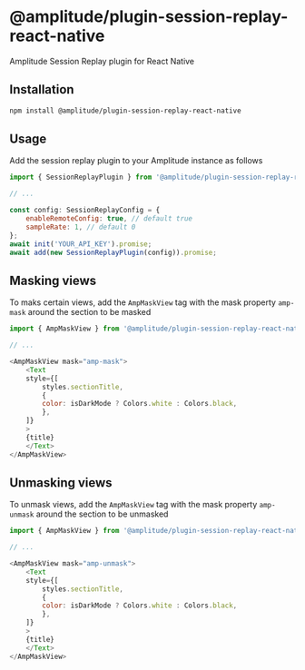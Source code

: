 # @amplitude/plugin-session-replay-react-native

Amplitude Session Replay plugin for React Native

## Installation

```sh
npm install @amplitude/plugin-session-replay-react-native
```

## Usage
Add the session replay plugin to your Amplitude instance as follows

```js
import { SessionReplayPlugin } from '@amplitude/plugin-session-replay-react-native';

// ...

const config: SessionReplayConfig = {
    enableRemoteConfig: true, // default true
    sampleRate: 1, // default 0
};
await init('YOUR_API_KEY').promise;
await add(new SessionReplayPlugin(config)).promise;

```


## Masking views
To maks certain views, add the `AmpMaskView` tag with the mask property `amp-mask` around the section to be masked

```js
import { AmpMaskView } from '@amplitude/plugin-session-replay-react-native';

// ...

<AmpMaskView mask="amp-mask">
    <Text
    style={[
        styles.sectionTitle,
        {
        color: isDarkMode ? Colors.white : Colors.black,
        },
    ]}
    >
    {title}
    </Text>
</AmpMaskView>
```

## Unmasking views
To unmask views, add the `AmpMaskView` tag with the mask property `amp-unmask` around the section to be unmasked

```js
import { AmpMaskView } from '@amplitude/plugin-session-replay-react-native';

// ...

<AmpMaskView mask="amp-unmask">
    <Text
    style={[
        styles.sectionTitle,
        {
        color: isDarkMode ? Colors.white : Colors.black,
        },
    ]}
    >
    {title}
    </Text>
</AmpMaskView>
```
